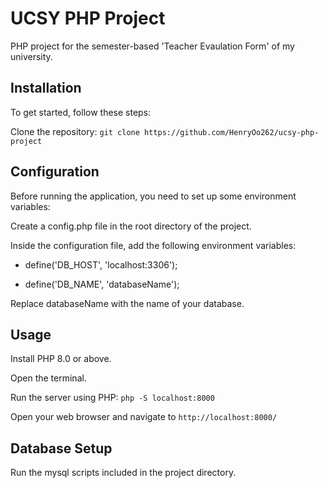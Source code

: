 # UCSY PHP Project

PHP project for the semester-based 'Teacher Evaulation Form' of my university.

## Installation

To get started, follow these steps:

Clone the repository: `git clone https://github.com/HenryOo262/ucsy-php-project`

## Configuration

Before running the application, you need to set up some environment variables:

Create a config.php file in the root directory of the project.

Inside the configuration file, add the following environment variables:

* define('DB_HOST', 'localhost:3306');

* define('DB_NAME', 'databaseName');

Replace databaseName with the name of your database.

## Usage

Install PHP 8.0 or above.

Open the terminal.

Run the server using PHP: `php -S localhost:8000`

Open your web browser and navigate to `http://localhost:8000/`

## Database Setup 

Run the mysql scripts included in the project directory.
